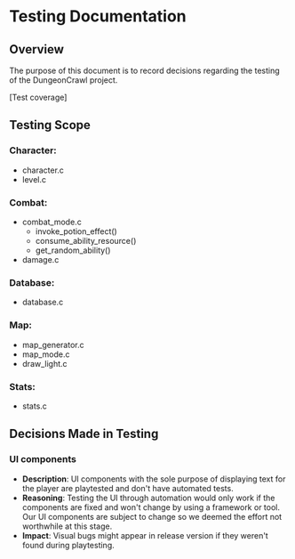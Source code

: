 # Testing Documentation

## Overview
The purpose of this document is to record decisions regarding the testing of the DungeonCrawl project.

[Test coverage]

## Testing Scope

### Character:
- character.c
- level.c

### Combat:
- combat_mode.c
    - invoke_potion_effect()
    - consume_ability_resource()
    - get_random_ability()
- damage.c

### Database:
- database.c

### Map:
- map_generator.c
- map_mode.c
- draw_light.c

### Stats:
- stats.c

## Decisions Made in Testing

### UI components
- **Description**: UI components with the sole purpose of displaying text for the player are playtested and don't have automated tests.
- **Reasoning**: Testing the UI through automation would only work if the components are fixed and won't change by using a framework or tool. Our UI components are subject to change so we deemed the effort not worthwhile at this stage.
- **Impact**: Visual bugs might appear in release version if they weren't found during playtesting.
